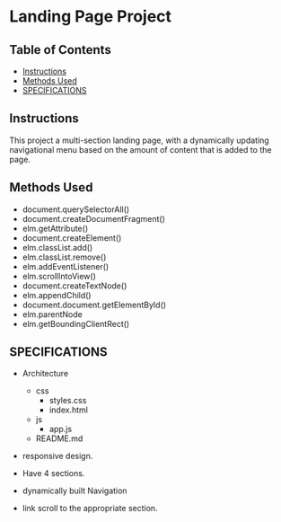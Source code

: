 # Landing Page Project

## Table of Contents

* [Instructions](#instructions)
* [Methods Used](#Methods-Used)
* [SPECIFICATIONS](#SPECIFICATIONS)

## Instructions

This project a multi-section landing page, with a dynamically updating navigational menu based on the amount of content that is added to the page.



## Methods Used
* document.querySelectorAll()
* document.createDocumentFragment()
* elm.getAttribute()
* document.createElement()
* elm.classList.add()
* elm.classList.remove()
* elm.addEventListener()
* elm.scrollIntoView()
* document.createTextNode()
* elm.appendChild()
* document.document.getElementById()
* elm.parentNode
* elm.getBoundingClientRect()

## SPECIFICATIONS
* Architecture
    - css
        - styles.css    
        - index.html
    - js
        - app.js
    - README.md
    
* responsive design.
* Have 4 sections.
* dynamically built Navigation  
* link scroll to the appropriate section.
